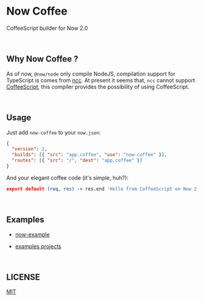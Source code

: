 # Now Coffee

CoffeeScript builder for Now 2.0

<br/>

## Why Now Coffee ?

As of now, `@now/node` only compile NodeJS, compilation support for TypeScript is comes from [ncc](https://github.com/zeit/ncc). At present it seems that,
`ncc` cannot support [CoffeeScript](https://coffeescript.org/), this compiler provides the possibility of using CoffeeScript.

<br/>

## Usage

Just add `now-coffee` to your `now.json`:

```json
{
  "version": 2,
  "builds": [{ "src": "app.coffee", "use": "now-coffee" }],
  "routes": [{ "src": "/", "dest": "app.coffee" }]
}
```

And your elegant coffee code (it's simple, huh?):

```coffeescript
export default (req, res) -> res.end 'Hello from CoffeeScript on Now 2.0!'
```

<br/>

## Examples

- [now-example](https://github.com/zeit/now-examples/tree/master/nodejs-coffee)

- [examples projects]()

<br/>

## LICENSE
[MIT](LICENSE)
